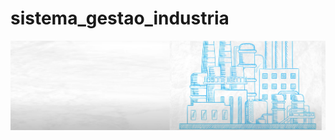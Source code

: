 # sistema_gestao_industria
![banner](https://github.com/evelineDS/sistema_gestao_industria/blob/main/img/industria.png)
